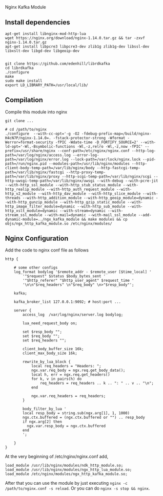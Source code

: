 Nginx Kafka Module

Install dependencies
----
    apt-get install libnginx-mod-http-lua
    wget https://nginx.org/download/nginx-1.14.0.tar.gz && tar -zxvf nginx-1.14.0.tar.gz
    apt-get install libpcre3 libpcre3-dev zlib1g zlib1g-dev libssl-dev libxslt-dev libgd-dev libgeoip-dev


    git clone https://github.com/edenhill/librdkafka
    cd librdkafka
    ./configure
    make
    sudo make install
    export LD_LIBRARY_PATH=/usr/local/lib/

Compilation
----

Compile this module into nginx

    git clone ...

    # cd /path/to/nginx
    ./configure  --with-cc-opt='-g -O2 -fdebug-prefix-map=/build/nginx-H4cN7P/nginx-1.14.0=. -fstack-protector-strong -Wformat -Werror=format-security -fPIC -Wdate-time -D_FORTIFY_SOURCE=2' --with-ld-opt='-Wl,-Bsymbolic-functions -Wl,-z,relro -Wl,-z,now -fPIC' --prefix=/usr/share/nginx --conf-path=/etc/nginx/nginx.conf --http-log-path=/var/log/nginx/access.log --error-log-path=/var/log/nginx/error.log --lock-path=/var/lock/nginx.lock --pid-path=/run/nginx.pid --modules-path=/usr/lib/nginx/modules --http-client-body-temp-path=/var/lib/nginx/body --http-fastcgi-temp-path=/var/lib/nginx/fastcgi --http-proxy-temp-path=/var/lib/nginx/proxy --http-scgi-temp-path=/var/lib/nginx/scgi --http-uwsgi-temp-path=/var/lib/nginx/uwsgi --with-debug --with-pcre-jit --with-http_ssl_module --with-http_stub_status_module --with-http_realip_module --with-http_auth_request_module --with-http_v2_module --with-http_dav_module --with-http_slice_module --with-threads --with-http_addition_module --with-http_geoip_module=dynamic --with-http_gunzip_module --with-http_gzip_static_module --with-http_image_filter_module=dynamic --with-http_sub_module --with-http_xslt_module=dynamic --with-stream=dynamic --with-stream_ssl_module --with-mail=dynamic --with-mail_ssl_module --add-dynamic-module=../ngx_kafka_module && make modules && cp objs/ngx_http_kafka_module.so /etc/nginx/modules/


Nginx Configuration
----

Add the code to nginx conf file as follows

    http {

        # some other configs
        log_format bodylog '$remote_addr - $remote_user [$time_local] '
            '"$request" $status $body_bytes_sent '
            '"$http_referer" "$http_user_agent" $request_time '
            '\n\n"$req_headers" \n"$req_body" \n>"$resp_body"';

        kafka;

        kafka_broker_list 127.0.0.1:9092; # host:port ...

        server {
            access_log  /var/log/nginx/server.log bodylog;

            lua_need_request_body on;

            set $resp_body "";
            set $req_body "";
            set $req_headers "";

            client_body_buffer_size 16k;
            client_max_body_size 16k;

            rewrite_by_lua_block {
                local req_headers = "Headers: ";
                ngx.var.req_body = ngx.req.get_body_data();
                local h, err = ngx.req.get_headers()
                for k, v in pairs(h) do
                    req_headers = req_headers .. k .. ": " .. v .. "\n";
                end

                ngx.var.req_headers = req_headers;
            }

            body_filter_by_lua '
            local resp_body = string.sub(ngx.arg[1], 1, 1000)
            ngx.ctx.buffered = (ngx.ctx.buffered or "") .. resp_body
            if ngx.arg[2] then
              ngx.var.resp_body = ngx.ctx.buffered
            end
            ';

        }
    }

At the very beginning of /etc/nginx/nginx.conf add,
    
    load_module /usr/lib/nginx/modules/ndk_http_module.so;
    load_module /usr/lib/nginx/modules/ngx_http_lua_module.so;
    load_module /etc/nginx/modules/ngx_http_kafka_module.so;

After that you can use the module by just executing `nginx -c /path/to/nginx.conf -s reload`. Or you can do `nginx -s stop && nginx`.

